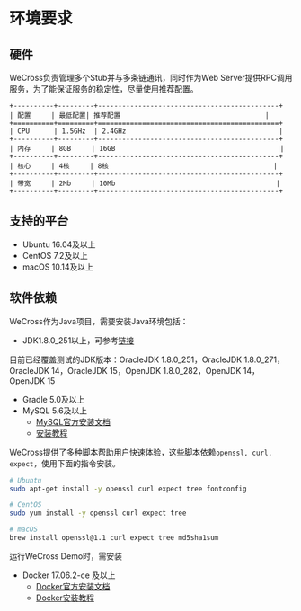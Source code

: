 # 环境要求

## 硬件

WeCross负责管理多个Stub并与多条链通讯，同时作为Web Server提供RPC调用服务，为了能保证服务的稳定性，尽量使用推荐配置。

```eval_rst
+----------+---------+---------------------------------------------+
| 配置     | 最低配置| 推荐配置                                    |
+==========+=========+=============================================+
| CPU      | 1.5GHz  | 2.4GHz                                      |
+----------+---------+---------------------------------------------+
| 内存     | 8GB     | 16GB                                         |
+----------+---------+---------------------------------------------+
| 核心     | 4核     | 8核                                         |
+----------+---------+---------------------------------------------+
| 带宽     | 2Mb     | 10Mb                                        |
+----------+---------+---------------------------------------------+
```

## 支持的平台

- Ubuntu 16.04及以上
- CentOS 7.2及以上
- macOS 10.14及以上

## 软件依赖

WeCross作为Java项目，需要安装Java环境包括：

- JDK1.8.0_251以上，可参考[链接](https://fisco-bcos-documentation.readthedocs.io/zh_CN/latest/docs/sdk/java_sdk.html#id1)

目前已经覆盖测试的JDK版本：OracleJDK 1.8.0_251，OracleJDK 1.8.0_271，OracleJDK 14，OracleJDK 15，OpenJDK 1.8.0_282，OpenJDK 14，OpenJDK 15

- Gradle 5.0及以上
- MySQL 5.6及以上
  - [MySQL官方安装文档](https://dev.mysql.com/doc/mysql-installation-excerpt/5.7/en/)
  - [安装教程](https://www.runoob.com/mysql/mysql-install.html)

WeCross提供了多种脚本帮助用户快速体验，这些脚本依赖`openssl, curl, expect`，使用下面的指令安装。

```bash
# Ubuntu
sudo apt-get install -y openssl curl expect tree fontconfig

# CentOS
sudo yum install -y openssl curl expect tree

# macOS
brew install openssl@1.1 curl expect tree md5sha1sum
```

运行WeCross Demo时，需安装

- Docker 17.06.2-ce 及以上
  - [Docker官方安装文档](https://docs.docker.com/engine/install/)
  - [Docker安装教程](https://www.runoob.com/docker/ubuntu-docker-install.html)
